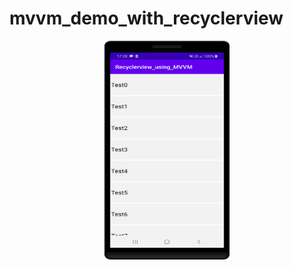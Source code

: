 # mvvm_demo_with_recyclerview

<p align="center">
  <img src="https://github.com/VipulDamor/mvvm_demo_with_recyclerview/blob/master/app/device-2020-08-15-172838.png" width="200" height = "350" title="hover text">

</p>


